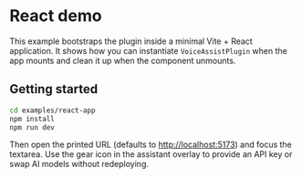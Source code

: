 # React demo

This example bootstraps the plugin inside a minimal Vite + React application. It shows how you can
instantiate `VoiceAssistPlugin` when the app mounts and clean it up when the component unmounts.

## Getting started

```bash
cd examples/react-app
npm install
npm run dev
```

Then open the printed URL (defaults to [http://localhost:5173](http://localhost:5173)) and focus the
textarea. Use the gear icon in the assistant overlay to provide an API key or swap AI models without
redeploying.
